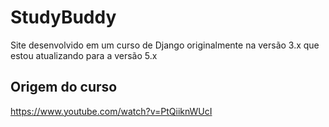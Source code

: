 # StudyBuddy
Site desenvolvido em um curso de Django originalmente na versão 3.x que estou atualizando para a versão 5.x

## Origem do curso
https://www.youtube.com/watch?v=PtQiiknWUcI
